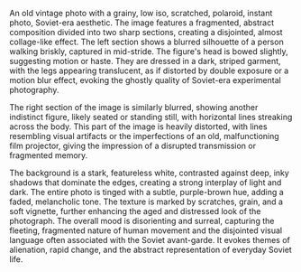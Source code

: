 An old vintage photo with a grainy, low iso, scratched, polaroid, instant photo, Soviet-era aesthetic. The image features a fragmented, abstract composition divided into two sharp sections, creating a disjointed, almost collage-like effect. The left section shows a blurred silhouette of a person walking briskly, captured in mid-stride. The figure's head is bowed slightly, suggesting motion or haste. They are dressed in a dark, striped garment, with the legs appearing translucent, as if distorted by double exposure or a motion blur effect, evoking the ghostly quality of Soviet-era experimental photography.

The right section of the image is similarly blurred, showing another indistinct figure, likely seated or standing still, with horizontal lines streaking across the body. This part of the image is heavily distorted, with lines resembling visual artifacts or the imperfections of an old, malfunctioning film projector, giving the impression of a disrupted transmission or fragmented memory.

The background is a stark, featureless white, contrasted against deep, inky shadows that dominate the edges, creating a strong interplay of light and dark. The entire photo is tinged with a subtle, purple-brown hue, adding a faded, melancholic tone. The texture is marked by scratches, grain, and a soft vignette, further enhancing the aged and distressed look of the photograph. The overall mood is disorienting and surreal, capturing the fleeting, fragmented nature of human movement and the disjointed visual language often associated with the Soviet avant-garde. It evokes themes of alienation, rapid change, and the abstract representation of everyday Soviet life.